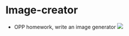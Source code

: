 # Image-creator
- OPP homework, write an image generator
![](https://raw.githubusercontent.com/liadVax/OPP-Image-generator/master/Image.PNG)
